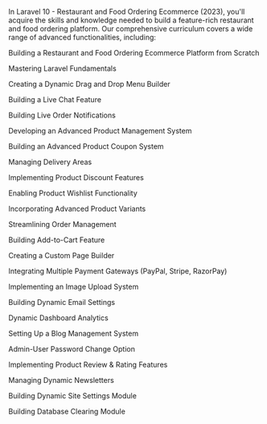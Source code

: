 <p>In Laravel 10 - Restaurant and Food Ordering Ecommerce (2023), you'll acquire the skills and knowledge needed to build a feature-rich restaurant and food ordering platform. Our comprehensive curriculum covers a wide range of advanced functionalities, including:

Building a Restaurant and Food Ordering Ecommerce Platform from Scratch

Mastering Laravel Fundamentals

Creating a Dynamic Drag and Drop Menu Builder

Building a Live Chat Feature

Building Live Order Notifications

Developing an Advanced Product Management System

Building an Advanced Product Coupon System

Managing Delivery Areas

Implementing Product Discount Features

Enabling Product Wishlist Functionality

Incorporating Advanced Product Variants

Streamlining Order Management

Building Add-to-Cart Feature

Creating a Custom Page Builder

Integrating Multiple Payment Gateways (PayPal, Stripe, RazorPay)

Implementing an Image Upload System

Building Dynamic Email Settings

Dynamic Dashboard Analytics

Setting Up a Blog Management System

Admin-User Password Change Option

Implementing Product Review & Rating Features

Managing Dynamic Newsletters

Building Dynamic Site Settings Module

Building Database Clearing Module</p>
